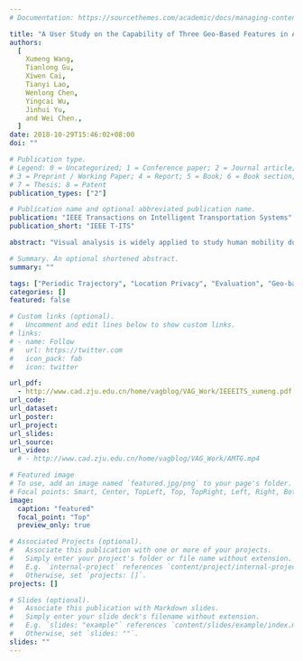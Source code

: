 ```yaml
---
# Documentation: https://sourcethemes.com/academic/docs/managing-content/

title: "A User Study on the Capability of Three Geo-Based Features in Analyzing and Locating Trajectories."
authors:
  [
    Xumeng Wang,
    Tianlong Gu,
    Xiwen Cai,
    Tianyi Lao,
    Wenlong Chen,
    Yingcai Wu,
    Jinhui Yu,
    and Wei Chen.,
  ]
date: 2018-10-29T15:46:02+08:00
doi: ""

# Publication type.
# Legend: 0 = Uncategorized; 1 = Conference paper; 2 = Journal article;
# 3 = Preprint / Working Paper; 4 = Report; 5 = Book; 6 = Book section;
# 7 = Thesis; 8 = Patent
publication_types: ["2"]

# Publication name and optional abbreviated publication name.
publication: "IEEE Transactions on Intelligent Transportation Systems"
publication_short: "IEEE T-ITS"

abstract: "Visual analysis is widely applied to study human mobility due to the ability in integrating contextual information multiple data sources. Analyzing trajectory data through visualization improves the efficiency and accuracy of the analysis, yet may induce exposure of the location privacy. To balance the location privacy and analysis effectiveness, this work focuses on the behaviors of different geo-based contexts in the process of trajectory interpretation. Three types of geo-based contexts are identified after surveying 94 related literatures. We further conduct experiments to investigate their capability by evaluating how they benefit the analysis, and whether they lead to the location privacy exposure. Finally, we report and discuss interesting findings, and provide guidelines to the design of privacypreserving analysis approaches for human periodic trajectories."

# Summary. An optional shortened abstract.
summary: ""

tags: ["Periodic Trajectory", "Location Privacy", "Evaluation", "Geo-based Context"]
categories: []
featured: false

# Custom links (optional).
#   Uncomment and edit lines below to show custom links.
# links:
# - name: Follow
#   url: https://twitter.com
#   icon_pack: fab
#   icon: twitter

url_pdf:
  - http://www.cad.zju.edu.cn/home/vagblog/VAG_Work/IEEEITS_xumeng.pdf
url_code:
url_dataset:
url_poster:
url_project:
url_slides:
url_source:
url_video:
  # - http://www.cad.zju.edu.cn/home/vagblog/VAG_Work/AMTG.mp4

# Featured image
# To use, add an image named `featured.jpg/png` to your page's folder.
# Focal points: Smart, Center, TopLeft, Top, TopRight, Left, Right, BottomLeft, Bottom, BottomRight.
image:
  caption: "featured"
  focal_point: "Top"
  preview_only: true

# Associated Projects (optional).
#   Associate this publication with one or more of your projects.
#   Simply enter your project's folder or file name without extension.
#   E.g. `internal-project` references `content/project/internal-project/index.md`.
#   Otherwise, set `projects: []`.
projects: []

# Slides (optional).
#   Associate this publication with Markdown slides.
#   Simply enter your slide deck's filename without extension.
#   E.g. `slides: "example"` references `content/slides/example/index.md`.
#   Otherwise, set `slides: ""`.
slides: ""
---
```

